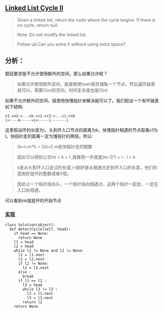 ## [Linked List Cycle II](https://leetcode.com/problems/linked-list-cycle-ii/#/description)

>Given a linked list, return the node where the cycle begins. If there is no cycle, return null.

>Note: Do not modify the linked list.

>Follow up:Can you solve it without using extra space?

## 分析：

题目要求是不允许使用额外的空间，那么如果允许呢？
>如果允许使用额外空间，直接使用hash表存储每一个节点，然后遍历链表就可以，需要O(n)的空间，时间复杂度也是O(n)

如果不允许额外的空间，就使用快慢指针来解决就可以了。我们假设一个有环链表如下结构:
```
n1->n2->...nk->c1->c2->...ci->nk
|<----k----->|<-----i-------|
```
这里假设环的长度为i，头到环入口节点的距离为k，快慢指针相遇的节点距离c1为l。快指针走的距离一定为慢指针的两倍，所以:
>(k+l+m*i) = 2(k+l)    m是快指针走的圈数

>因此可以得到公式mi = k + l ,再推倒一步就是(m-1)*i + i - l = k

>k是从头到环入口走过的长度,i-l刚好是从相遇点走到环入口的长度，他们的差刚好是环的整数或者0倍。

>因此让一个指针指向头，一个指针指向相遇点，这两个指针一起走，一定在入口处相遇。

可以看到nk就是环的开始节点
### [实现](../sourcecode/LinkedListCycleII.py)
```
class Solution(object):
  def detectCycle(self, head):
    if head == None:
      return None
    l1 = head
    l2 = head
    while l1 != None and l2 != None:
      l1 = l1.next
      l2 = l2.next
      if l2 != None:
        l2 = l2.next
      else :
        break
      if l1 == l2 :
        l3 = head
        while l3 != l2 :
          l2 = l2.next
          l3 = l3.next
        return l2
    return None

```
